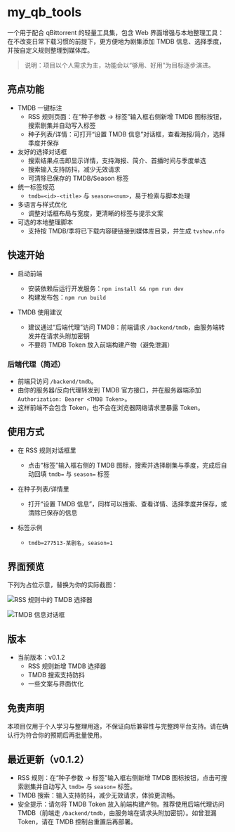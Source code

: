 # my_qb_tools

一个用于配合 qBittorrent 的轻量工具集，包含 Web 界面增强与本地整理工具：在不改变日常下载习惯的前提下，更方便地为剧集添加 TMDB 信息、选择季度，并按自定义规则整理到媒体库。

> 说明：项目以个人需求为主，功能会以“够用、好用”为目标逐步演进。

## 亮点功能

- TMDB 一键标注
  - RSS 规则页面：在“种子参数 → 标签”输入框右侧新增 TMDB 图标按钮，搜索剧集并自动写入标签
  - 种子列表/详情：可打开“设置 TMDB 信息”对话框，查看海报/简介，选择季度并保存
- 友好的选择对话框
  - 搜索结果点击即显示详情，支持海报、简介、首播时间与季度单选
  - 搜索输入支持防抖，减少无效请求
  - 可清除已保存的 TMDB/Season 标签
- 统一标签规范
  - `tmdb=<id>-<title>` 与 `season=<num>`，易于检索与脚本处理
- 多语言与样式优化
  - 调整对话框布局与宽度，更清晰的标签与提示文案
- 可选的本地整理脚本
  - 支持按 TMDB/季将已下载内容硬链接到媒体库目录，并生成 `tvshow.nfo`

## 快速开始

- 启动前端
  - 安装依赖后运行开发服务：`npm install && npm run dev`
  - 构建发布包：`npm run build`

- TMDB 使用建议
  - 建议通过“后端代理”访问 TMDB：前端请求 `/backend/tmdb`，由服务端转发并在请求头附加密钥
  - 不要将 TMDB Token 放入前端构建产物（避免泄漏）

### 后端代理（简述）

- 前端只访问 `/backend/tmdb`。
- 由你的服务器/反向代理转发到 TMDB 官方接口，并在服务器端添加 `Authorization: Bearer <TMDB Token>`。
- 这样前端不会包含 Token，也不会在浏览器网络请求里暴露 Token。

## 使用方式

- 在 RSS 规则对话框里
  - 点击“标签”输入框右侧的 TMDB 图标，搜索并选择剧集与季度，完成后自动回填 `tmdb=` 与 `season=` 标签

- 在种子列表/详情里
  - 打开“设置 TMDB 信息”，同样可以搜索、查看详情、选择季度并保存，或清除已保存的信息

- 标签示例
  - `tmdb=277513-某剧名`，`season=1`

## 界面预览

下列为占位示意，替换为你的实际截图：

![RSS 规则中的 TMDB 选择器](docs/images/rss-tmdb-button.png)

![TMDB 信息对话框](docs/images/tmdb-dialog.png)

## 版本

- 当前版本：v0.1.2
  - RSS 规则新增 TMDB 选择器
  - TMDB 搜索支持防抖
  - 一些文案与界面优化

## 免责声明

本项目仅用于个人学习与整理用途，不保证向后兼容性与完整跨平台支持。请在确认行为符合你的预期后再批量使用。

## 最近更新（v0.1.2）

- RSS 规则：在“种子参数 → 标签”输入框右侧新增 TMDB 图标按钮，点击可搜索剧集并自动写入 `tmdb=` 与 `season=` 标签。
- TMDB 搜索：输入支持防抖，减少无效请求，体验更流畅。
- 安全提示：请勿将 TMDB Token 放入前端构建产物。推荐使用后端代理访问 TMDB（前端走 `/backend/tmdb`，由服务端在请求头附加密钥）。如曾泄漏 Token，请在 TMDB 控制台重置后再部署。
